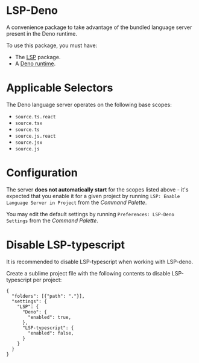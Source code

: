# LSP-Deno

A convenience package to take advantage of the bundled language server present in the Deno runtime.

To use this package, you must have:

- The [LSP](https://packagecontrol.io/packages/LSP) package.
- A [Deno runtime](https://deno.land).

# Applicable Selectors

The Deno language server operates on the following base scopes:

- `source.ts.react`
- `source.tsx`
- `source.ts`
- `source.js.react`
- `source.jsx`
- `source.js`

# Configuration

The server **does not automatically start** for the scopes listed above - it's expected that you enable it for a given project by running `LSP: Enable Language Server in Project` from the _Command Palette_.

You may edit the default settings by running `Preferences: LSP-Deno Settings` from the _Command Palette_.

# Disable LSP-typescript

It is recommended to disable LSP-typescript when working with LSP-deno.

Create a sublime project file with the following contents to disable LSP-typescript per project:
```
{
  "folders": [{"path": "."}],
  "settings": {
    "LSP": {
      "Deno": {
        "enabled": true,
      },
      "LSP-typescript": {
        "enabled": false,
      }
    }
  }
}
```

